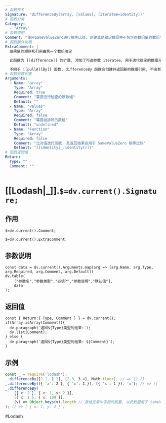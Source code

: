 ```yaml
---
# 函数签名
Signature: "differenceBy(array, [values], [iteratee=identity])"
# 函数分类
Category:
  - "Array"
# 函数说明
Comment: "使用SameValueZero进行相等比较, 创建其他给定数组中不包含的数组值的数组"
# 函数额外说明
ExtraComment: |
  结果值的顺序和引用由第一个数组决定

  此函数为 [[difference]] 的扩展, 添加了可选参数 iteratee, 用于迭代给定的数组元素, 统一元素间 SameValueZero 相等比较的标准

  不同于 [[pullAllBy]] 函数, differenceBy 函数会创建并返回新的数组引用, 不会影响原始数组的引用
# 函数参数列表
Arguments:
  - Name: "array"
    Type: "Array"
    Required: true
    Comment: "需要进行检查的原数组"
    Default: ""
  - Name: "values"
    Type: "Array"
    Required: false
    Comment: "需要被排除的数组"
    Default: "undefined"
  - Name: "Function"
    Type: "Array"
    Required: false
    Comment: "比对值迭代函数, 其返回结果会用于 SameValueZero 相等比较"
    Default: "[[identity|_.identity()]]"
# 函数返回值
Return:
  Type: ""
  Comment: ""
---
```

# [[Lodash|_]].`$=dv.current().Signature;`
## 作用

`$=dv.current().Comment;`

`$=dv.current().ExtraComment;`

## 参数说明
```dataviewjs
const data = dv.current().Arguments.map(arg => [arg.Name, arg.Type, arg.Required, arg.Comment, arg.Default])
dv.table(
	["参数名","参数类型","必填?","参数说明","默认值"],
	data
);
```

## 返回值
```dataviewjs
const { Return:{ Type, Comment } } = dv.current();
if(Array.isArray(Comment)){
  dv.paragraph(`返回${Type}类型的结果:`);
  dv.list(Comment);
} else {
  dv.paragraph(`返回${Type}类型的结果: ${Comment}`);
}
```

## 示例
```javascript
const _ = require('lodash');
_.differenceBy([2.1, 1.2], [2.3, 3.4], Math.floor); // => [1.2]
_.differenceBy([{ 'x': 2 }, { 'x': 1 }], [{ 'x': 1 }], 'x'); // => [{ 'x': 2 }], 此处的回调函数参数 'x' 为隐式调用了 [[property]]
_.differenceBy(
	[{ x: 2 }, { x: 1, y: 2 }],
	[{ x: 1 }, { x: 100 }],
	(v) => Object.keys(v).length // 数组元素中字段的数量, 以此数量用于 SameValueZero 的相等比较, 字段数量相同即认为相等
); // => [ { x: 1, y: 2 } ]
```

#Lodash 